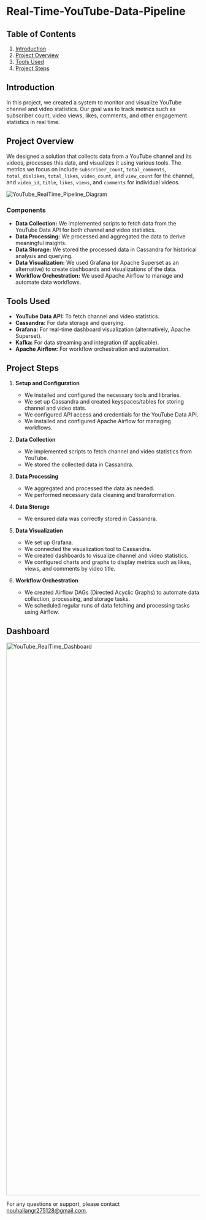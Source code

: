 # Real-Time-YouTube-Data-Pipeline

## Table of Contents

1. [Introduction](#introduction)
2. [Project Overview](#project-overview)
3. [Tools Used](#tools-used)
4. [Project Steps](#project-steps)

## Introduction

In this project, we created a system to monitor and visualize YouTube channel and video statistics. Our goal was to track metrics such as subscriber count, video views, likes, comments, and other engagement statistics in real time.

## Project Overview

We designed a solution that collects data from a YouTube channel and its videos, processes this data, and visualizes it using various tools. The metrics we focus on include `subscriber_count`, `total_comments`, `total_dislikes`, `total_likes`, `video_count`, and `view_count` for the channel, and `video_id`, `title`, `likes`, `views`, and `comments` for individual videos.

![YouTube_RealTime_Pipeline_Diagram](https://github.com/user-attachments/assets/fbbbc6c1-a2b7-4420-bd11-fead53fc4272)

### Components
- **Data Collection:** We implemented scripts to fetch data from the YouTube Data API for both channel and video statistics.
- **Data Processing:** We processed and aggregated the data to derive meaningful insights.
- **Data Storage:** We stored the processed data in Cassandra for historical analysis and querying.
- **Data Visualization:** We used Grafana (or Apache Superset as an alternative) to create dashboards and visualizations of the data.
- **Workflow Orchestration:** We used Apache Airflow to manage and automate data workflows.

## Tools Used

- **YouTube Data API:** To fetch channel and video statistics.
- **Cassandra:** For data storage and querying.
- **Grafana:** For real-time dashboard visualization (alternatively, Apache Superset).
- **Kafka:** For data streaming and integration (if applicable).
- **Apache Airflow:** For workflow orchestration and automation.

## Project Steps

1. **Setup and Configuration**
   - We installed and configured the necessary tools and libraries.
   - We set up Cassandra and created keyspaces/tables for storing channel and video stats.
   - We configured API access and credentials for the YouTube Data API.
   - We installed and configured Apache Airflow for managing workflows.

2. **Data Collection**
   - We implemented scripts to fetch channel and video statistics from YouTube.
   - We stored the collected data in Cassandra.

3. **Data Processing**
   - We aggregated and processed the data as needed.
   - We performed necessary data cleaning and transformation.

4. **Data Storage**
   - We ensured data was correctly stored in Cassandra.

5. **Data Visualization**
   - We set up Grafana.
   - We connected the visualization tool to Cassandra.
   - We created dashboards to visualize channel and video statistics.
   - We configured charts and graphs to display metrics such as likes, views, and comments by video title.

6. **Workflow Orchestration**
   - We created Airflow DAGs (Directed Acyclic Graphs) to automate data collection, processing, and storage tasks.
   - We scheduled regular runs of data fetching and processing tasks using Airflow.

## Dashboard
<img width="1440" alt="YouTube_RealTime_Dashboard" src="https://github.com/user-attachments/assets/1730af0f-4ec5-4937-8e5e-803711cc5cce">



  
For any questions or support, please contact [nouhailangr275128@gmail.com](mailto:your_email@example.com).
